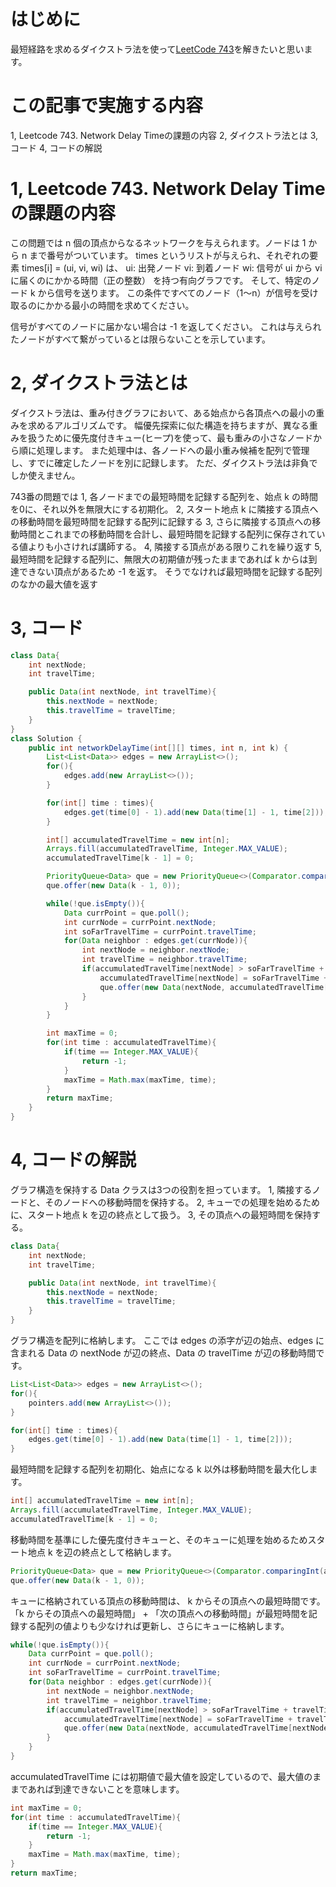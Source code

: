 # はじめに
最短経路を求めるダイクストラ法を使って[LeetCode 743]("https://leetcode.com/problems/network-delay-time/description/")を解きたいと思います。
# この記事で実施する内容
1, Leetcode 743. Network Delay Timeの課題の内容
2, ダイクストラ法とは
3, コード
4, コードの解説
# 1, Leetcode 743. Network Delay Timeの課題の内容
この問題では n 個の頂点からなるネットワークを与えられます。ノードは 1 から n まで番号がついています。
times というリストが与えられ、それぞれの要素 times[i] = (ui, vi, wi) は、
ui: 出発ノード
vi: 到着ノード
wi: 信号が ui から vi に届くのにかかる時間（正の整数）
を持つ有向グラフです。
そして、特定のノード k から信号を送ります。
この条件ですべてのノード（1〜n）が信号を受け取るのにかかる最小の時間を求めてください。

信号がすべてのノードに届かない場合は -1 を返してください。
これは与えられたノードがすべて繋がっているとは限らないことを示しています。
# 2, ダイクストラ法とは
ダイクストラ法は、重み付きグラフにおいて、ある始点から各頂点への最小の重みを求めるアルゴリズムです。
幅優先探索に似た構造を持ちますが、異なる重みを扱うために優先度付きキュー(ヒープ)を使って、最も重みの小さなノードから順に処理します。
また処理中は、各ノードへの最小重み候補を配列で管理し、すでに確定したノードを別に記録します。
ただ、ダイクストラ法は非負でしか使えません。

743番の問題では
1, 各ノードまでの最短時間を記録する配列を、始点 k の時間を0に、それ以外を無限大にする初期化。
2, スタート地点 k に隣接する頂点への移動時間を最短時間を記録する配列に記録する
3, さらに隣接する頂点への移動時間とこれまでの移動時間を合計し、最短時間を記録する配列に保存されている値よりも小さければ講師する。
4, 隣接する頂点がある限りこれを繰り返す
5, 最短時間を記録する配列に、無限大の初期値が残ったままであれば k からは到達できない頂点があるため -1 を返す。
   そうでなければ最短時間を記録する配列のなかの最大値を返す
# 3, コード
```java
class Data{
    int nextNode;
    int travelTime;

    public Data(int nextNode, int travelTime){
        this.nextNode = nextNode;
        this.travelTime = travelTime;
    }
}
class Solution {
    public int networkDelayTime(int[][] times, int n, int k) {
        List<List<Data>> edges = new ArrayList<>();
        for(){
        	edges.add(new ArrayList<>());
        }

        for(int[] time : times){
        	edges.get(time[0] - 1).add(new Data(time[1] - 1, time[2]));
        }

        int[] accumulatedTravelTime = new int[n];
        Arrays.fill(accumulatedTravelTime, Integer.MAX_VALUE);
        accumulatedTravelTime[k - 1] = 0;

        PriorityQueue<Data> que = new PriorityQueue<>(Comparator.comparingInt(a -> a.soFarTravelTime));
        que.offer(new Data(k - 1, 0));

        while(!que.isEmpty()){
            Data currPoint = que.poll();
            int currNode = currPoint.nextNode;
            int soFarTravelTime = currPoint.travelTime;
            for(Data neighbor : edges.get(currNode)){
                int nextNode = neighbor.nextNode;
                int travelTime = neighbor.travelTime;
                if(accumulatedTravelTime[nextNode] > soFarTravelTime + travelTime){
                    accumulatedTravelTime[nextNode] = soFarTravelTime + travelTime;
                    que.offer(new Data(nextNode, accumulatedTravelTime[nextNode]));
                }
            }
        }

        int maxTime = 0;
        for(int time : accumulatedTravelTime){
            if(time == Integer.MAX_VALUE){
                return -1;
            }
            maxTime = Math.max(maxTime, time);
        }
        return maxTime;
    }
}
```
# 4, コードの解説
グラフ構造を保持する Data クラスは3つの役割を担っています。
1, 隣接するノードと、そのノードへの移動時間を保持する。
2, キューでの処理を始めるために、スタート地点 k を辺の終点として扱う。
3, その頂点への最短時間を保持する。
```java
class Data{
    int nextNode;
    int travelTime;

    public Data(int nextNode, int travelTime){
        this.nextNode = nextNode;
        this.travelTime = travelTime;
    }
}
```
グラフ構造を配列に格納します。
ここでは edges の添字が辺の始点、edges に含まれる Data の nextNode が辺の終点、Data の travelTime が辺の移動時間です。
```java
List<List<Data>> edges = new ArrayList<>();
for(){
    pointers.add(new ArrayList<>());
}

for(int[] time : times){
    edges.get(time[0] - 1).add(new Data(time[1] - 1, time[2]));
}
```
最短時間を記録する配列を初期化、始点になる k 以外は移動時間を最大化します。
```java
int[] accumulatedTravelTime = new int[n];
Arrays.fill(accumulatedTravelTime, Integer.MAX_VALUE);
accumulatedTravelTime[k - 1] = 0;
```
移動時間を基準にした優先度付きキューと、そのキューに処理を始めるためスタート地点 k を辺の終点として格納します。
```java
PriorityQueue<Data> que = new PriorityQueue<>(Comparator.comparingInt(a -> a.soFarTravelTime));
que.offer(new Data(k - 1, 0));
````
キューに格納されている頂点の移動時間は、 k からその頂点への最短時間です。
「k からその頂点への最短時間」 + 「次の頂点への移動時間」が最短時間を記録する配列の値よりも少なければ更新し、さらにキューに格納します。
```java
while(!que.isEmpty()){
    Data currPoint = que.poll();
    int currNode = currPoint.nextNode;
    int soFarTravelTime = currPoint.travelTime;
    for(Data neighbor : edges.get(currNode)){
        int nextNode = neighbor.nextNode;
        int travelTime = neighbor.travelTime;
        if(accumulatedTravelTime[nextNode] > soFarTravelTime + travelTime){
            accumulatedTravelTime[nextNode] = soFarTravelTime + travelTime;
            que.offer(new Data(nextNode, accumulatedTravelTime[nextNode]));
        }
    }
}
````
accumulatedTravelTime には初期値で最大値を設定しているので、最大値のままであれば到達できないことを意味します。
```java
int maxTime = 0;
for(int time : accumulatedTravelTime){
    if(time == Integer.MAX_VALUE){
        return -1;
    }
    maxTime = Math.max(maxTime, time);
}
return maxTime;
```
